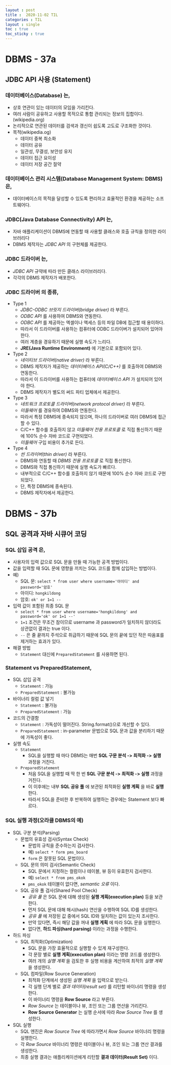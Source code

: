 ```yaml
---
layout : post
title :  2020-11-02 TIL
categories : TIL
layout : single
toc : true 
toc_sticky : true
---
```


# DBMS - 37a

## JDBC API 사용 (Statement)

### **데이터베이스(Database)** 는,
- 상호 연관이 있는 데이터의 모임을 가리킨다.
- 여러 사람이 공유하고 사용할 목적으로 통합 관리되는 정보의 집합이다.(wikipedia.org)
- 논리적으로 연관된 데이터를 검색과 갱신이 쉽도록 고도로 구조화한 것이다.
- 목적(wikipedia.og)
  - 데이터 중복 최소화
  - 데이터 공유
  - 일관성, 무결성, 보안성 유지
  - 데이터 접근 요이성
  - 데이터 저장 공간 절약

### **데이터베이스 관리 시스템(Database Management System: DBMS)** 은,
- 데이터베이스의 목적을 달성할 수 있도록 편리하고 효율적인 환경을 제공하는 소프트웨어다.

### **JDBC(Java Database Connectivity) API** 는,
- 자바 애플리케이션이 DBMS에 연동할 때 사용할 클래스와 호출 규칙을 정의한 라이브러리다
- DBMS 제작자는 *JDBC API* 의 구현체를 제공한다.

### **JDBC 드라이버** 는,
- *JDBC API* 규약에 따라 만든 클래스 라이브러리다.
- 각각의 DBMS 제작자가 배포한다.

### **JDBC 드라이버** 의 종류,
- Type 1
  - *JDBC-ODBC 브릿지 드라이버(bridge driver)* 라 부른다.
  - *ODBC API* 를 사용하여 DBMS와 연동한다.
  - *ODBC API* 를 제공하는 엑셀이나 액세스 등의 파일 DB에 접근할 때 용이하다.
  - 따라서 이 드라이버를 사용하는 컴퓨터에 ODBC 드라이버가 설치되어 있어야 한다.
  - 여러 계층을 경유하기 때문에 실행 속도가 느리다.
  - **JRE(Java Runtime Environment)** 에 기본으로 포함되어 있다.
- Type 2
  - *네이티브 드라이버(native driver)* 라 부른다.
  - DBMS 제작자가 제공하는 *데이터베이스 API(C/C++)* 를 호출하여 DBMS와 연동한다.
  - 따라서 이 드라이버를 사용하는 컴퓨터에 *데이터베이스 API* 가 설치되어 있어야 한다.
  - DBMS 제작자가 별도의 써드 파티 업체에서 제공한다.
- Type 3
  - *네트워크 프로토콜 드라이버(network protocol driver)* 라 부른다.
  - *미들웨어* 를 경유하여 DBMS와 연동한다.
  - 따라서 특정 DBMS에 종속되지 않으며, 하나의 드라이버로 여러 DBMS에 접근할 수 있다.
  - C/C++ 함수를 호출하지 않고 *미들웨어 전용 프로토콜* 로 직접 통신하기 때문에 100% 순수 자바 코드로 구현되었다.
  - *미들웨어* 구입 비용이 추가로 든다.
- Type 4
  - *씬 드라이버(thin driver)* 라 부른다.
  - DBMS와 연동할 때 *DBMS 전용 프로토콜* 로 직접 통신한다.
  - DBMS와 직접 통신하기 때문에 실행 속도가 빠르다.
  - 내부적으로 C/C++ 함수를 호출하지 않기 때문에 100% 순수 자바 코드로 구현되었다.
  - 단, 특정 DBMS에 종속된다.
  - DBMS 제작자에서 제공한다.

# DBMS - 37b 

## SQL 공격과 자바 시큐어 코딩

### **SQL 삽입 공격** 은,
- 사용자의 입력 값으로 SQL 문을 만들 때 가능한 공격 방법이다.
- 값을 입력할 때 SQL 문에 영향을 끼치는 SQL 코드를 함께 삽입하는 방법이다.
- 예)
  - SQL 문: `select * from user where username='아이디' and password='암호'`
  - 아이디: `hongkildong`
  - 암호: `ok' or 1=1 --`
- 입력 값이 포함된 최종 SQL 문
  - `select * from user where username='hongkildong' and password='ok' or 1=1 --'`
  - `1=1` 조건은 무조건 참이므로 username 과 password가 일치하지 않더라도 상관없이 결과는 true 이다.
  - `--` 은 줄 끝까지 주석으로 취급하기 때문에 SQL 문의 끝에 있던 작은 따옴표를 제거하는 효과가 있다.
- 해결 방법
  - `Statement` 대신에 `PreparedStatement` 를 사용하면 된다.

### **Statement** vs **PreparedStatement**,
- SQL 삽입 공격
  - `Statement` : 가능
  - `PreparedStatement` : 불가능
- 바이너리 컬럼 값 넣기
  - `Statement` : 불가능
  - `PreparedStatement` : 가능
- 코드의 간결함
  - `Statement` : 가독성이 떨어진다. String.format()으로 개선할 수 있다.
  - `PreparedStatement` : in-parameter 문법으로 SQL 문과 값을 분리하기 때문에 가독성이 좋다.
- 실행 속도
  - `Statement`
    - SQL을 실행할 때 마다 DBMS는 매번 **SQL 구문 분석 -> 최적화 -> 실행** 과정을 거친다.
  - `PreparedStatement`
    - 처음 SQL을 실행할 때 딱 한 번 **SQL 구문 분석 -> 최적화 -> 실행** 과정을 거친다.
    - 이 이후에는 내부 **SQL 공유 풀** 에 보관된 최적화된 **실행 계획** 을 바로 **실행** 한다.
    - 따라서 SQL을 준비한 후 반복하여 실행하는 경우에는 Statement 보다 빠르다.

### **SQL 실행 과정(오라클 DBMS의 예)**
- SQL 구분 분석(Parsing)
  - 문법의 유효성 검사(Syntax Check)
    - 문법의 규칙을 준수하는지 검사한다.
    - 예) `select * form pms_board`
    - `form` 은 잘못된 SQL 문법이다.
  - SQL 문의 의미 검사(Semantic Check)
    - SQL 문에서 지정하는 컬럼이나 테이블, 뷰 등이 유효한지 검사한다.
    - 예) `select * from pms_okok`
    - `pms_okok` 테이블이 없다면, *semantic 오류* 이다.
  - SQL 공유 풀 검사(Shared Pool Check)
    - *공유 풀* 은 SQL 문에 대해 생성된 **실행 계획(execution plan)** 등을 보관한다.
    - 먼저 SQL 문에 대해 해시(hash) 연산을 수행하여 SQL ID를 생성한다.
    - *공유 풀* 에 저장된 값 중에서 SQL ID와 일치하는 값이 있는지 조사한다.
    - 만약 있다면, 즉시 해당 값을 꺼내 **실행 계획** 에 따라 SQL 문을 실행한다.
    - 없다면, **하드 파싱(hard parsing)** 이라는 과정을 수행한다.
- 하드 파싱
  - SQL 최적화(Optimization)
    - SQL 문을 가장 효율적으로 실행할 수 있게 재구성한다.
    - 각 문장 별로 **실행 계획(execution plan)** 이라는 명령 코드를 생성한다.
    - 여러 개의 *실행 계획* 을 검토한 후 실행 비용을 계산하여 최적의 *실행 계획*을 생성한다.
  - SQL 컴파일(Row Source Generation)
    - 최적화 단계에서 생성된 *실행 계획* 을 입력으로 받는다.
    - 각 실행 단계 별로 *결과 데이터(result set)* 를 리턴할 바이너리 명령을 생성한다.
    - 이 바이너리 명령을 **Row Source** 라고 부른다.
    - *Row Source* 는 테이블이나 뷰, 조인 또는 그룹 연산을 가리킨다.
    - **Row Source Generator** 는 실행 순서에 따라 *Row Source Tree* 를 생성한다.
- SQL 실행
  - SQL 엔진은 *Row Source Tree* 에 따라가면서 *Row Source* 바이너리 명령을 실행한다.
  - 각 *Row Source* 바이너리 명령은 테이블이나 뷰, 조인 또는 그룹 연산 결과를 생성한다.
  - 최종 실행 결과는 애플리케이션에게 리턴할 **결과 데이터(Result Set)** 이다.